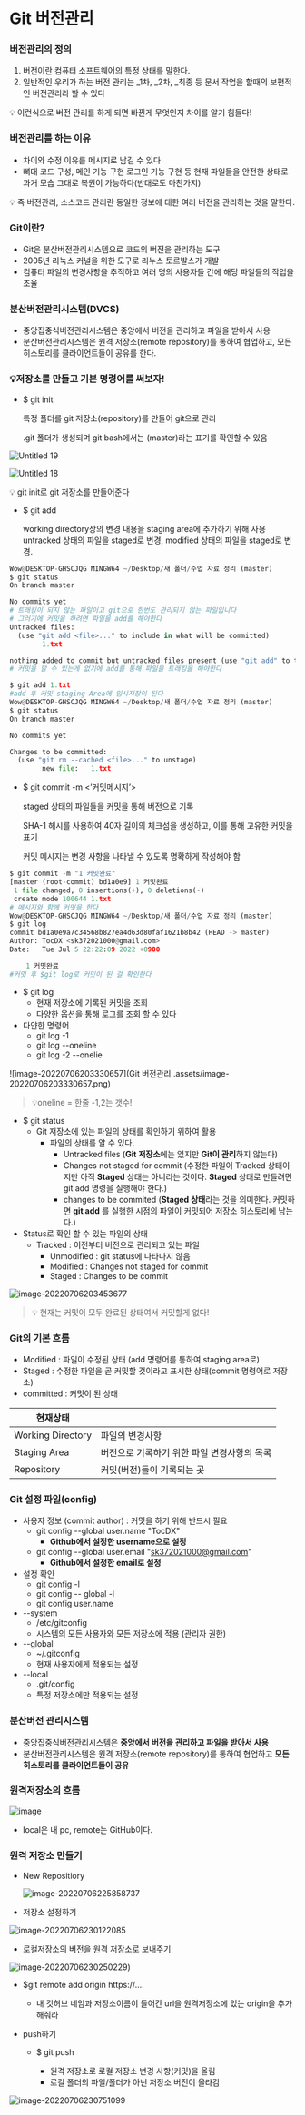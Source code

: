 # Git 버전관리

### 버전관리의 정의

1. 버전이란 컴퓨터 소프트웨어의 특정 상태를 말한다.
2. 일반적인 우리가 하는 버전 관리는 _1차, _2차, _최종 등 문서 작업을 할때의 보편적인 
버전관리라 할 수 있다

<aside>
💡 이런식으로 버전 관리를 하게 되면 바뀐게 무엇인지 차이를 알기 힘들다!

</aside>

### 버전관리를 하는 이유

- 차이와 수정 이유를 메시지로 남길 수 있다
- 뼈대 코드 구성, 메인 기능 구현 로그인 기능 구현 등
현재 파일들을 안전한 상태로 과거 모습 그대로 복원이 가능하다(반대로도 마찬가지)

<aside>
💡 즉 버전관리, 소스코드 관리란 동일한 정보에 대한 여러 버전을 관리하는 것을 말한다.

</aside>

### Git이란?

- Git은 분산버전관리시스템으로 코드의 버전을 관리하는 도구
- 2005년 리눅스 커널을 위한 도구로 리누스 토르발스가 개발
- 컴퓨터 파일의 변경사항을 추적하고 여러 명의 사용자들 간에 해당 파일들의 작업을 조율

### 분산버전관리시스템(DVCS)

- 중앙집중식버전관리시스템은 중앙에서 버전을 관리하고 파일을 받아서 사용
- 분산버전관리시스템은 원격 저장소(remote repository)를 통하여 협업하고,
모든 히스토리를 클라이언트들이 공유를 한다.

### 💡저장소를 만들고 기본 명령어를 써보자!

- $ git init
  
    특정 폴더를 git 저장소(repository)를 만들어 git으로 관리
    
    .git 폴더가 생성되며 git bash에서는 (master)라는 표기를 확인할 수 있음
    

![Untitled 19](./Git%20%EB%B2%84%EC%A0%84%EA%B4%80%EB%A6%AC%20.assets/Untitled%2018.png)

![Untitled 18](./Git%20%EB%B2%84%EC%A0%84%EA%B4%80%EB%A6%AC%20.assets/Untitled%2019.png)

<aside>
💡 git init로 git 저장소를 만들어준다
</aside>

- $ git add<file>
  
    working directory상의 변경 내용을 staging area에 추가하기 위해 사용
    untracked 상태의 파일을 staged로 변경,
    modified 상태의 파일을 staged로 변경.
    

```python
Wow@DESKTOP-GHSCJQG MINGW64 ~/Desktop/새 폴더/수업 자료 정리 (master)
$ git status
On branch master

No commits yet  
# 트래킹이 되지 않는 파일이고 git으로 한번도 관리되지 않는 파일입니다
# 그러기에 커밋을 하려면 파일을 add를 해야한다
Untracked files:
  (use "git add <file>..." to include in what will be committed)
        1.txt

nothing added to commit but untracked files present (use "git add" to track)
# 커밋을 할 수 있는게 없기에 add를 통해 파일을 트래킹을 해야한다

$ git add 1.txt
#add 후 커밋 staging Area에 임시저장이 된다
Wow@DESKTOP-GHSCJQG MINGW64 ~/Desktop/새 폴더/수업 자료 정리 (master)        
$ git status
On branch master

No commits yet

Changes to be committed:
  (use "git rm --cached <file>..." to unstage)
        new file:   1.txt
```

- $ git commit -m <’커밋메시지’>
  
    staged 상태의 파일들을 커밋을 통해 버전으로 기록
    
    SHA-1 해시를 사용하여 40자 길이의 체크섬을 생성하고, 이를 통해 고유한 커밋을 표기
    
    커밋 메시지는 변경 사항을 나타낼 수 있도록 명확하게 작성해야 함
    

```python
$ git commit -m "1 커밋완료"
[master (root-commit) bd1a0e9] 1 커밋완료
 1 file changed, 0 insertions(+), 0 deletions(-)
 create mode 100644 1.txt
# 메시지와 함께 커밋을 한다
Wow@DESKTOP-GHSCJQG MINGW64 ~/Desktop/새 폴더/수업 자료 정리 (master)
$ git log
commit bd1a0e9a7c34568b827ea4d63d80faf1621b8b42 (HEAD -> master)
Author: TocDX <sk372021000@gmail.com>
Date:   Tue Jul 5 22:22:09 2022 +0900

    1 커밋완료
#커밋 후 $git log로 커밋이 된 걸 확인한다 
```

- $ git log 
  - 현재 저장소에 기록된 커밋을 조회
  - 다양한 옵션을 통해 로그를 조회 할 수 있다
- 다얀한 명령어
  - git log -1
  - git log --oneline
  - git log -2 --onelie

![image-20220706203330657](Git 버전관리 .assets/image-20220706203330657.png)

> 💡oneline = 한줄 -1,2는 갯수!

- $ git status 
  - Git 저장소에 있는 파일의 상태를 확인하기 위하여 활용
    - 파일의 상태를 알 수 있다.
      - Untracked files (**Git 저장소**에는 있지만 **Git이 관리**하지 않는다)
      - Changes not staged for commit (수정한 파일이 Tracked 상태이지만 아직 **Staged** 상태는 아니라는 것이다. **Staged** 상태로 만들려면 git add 명령을 실행해야 한다.)
      - changes to be commited (**Staged 상태**라는 것을 의미한다. 커밋하면 **git add** 를 실행한 시점의  파일이 커밋되어 저장소 히스토리에 남는다.)
- Status로 확인 할 수 있는 파일의 상태
  - Tracked : 이전부터 버전으로 관리되고 있는 파일
    - Unmodified : git status에 나타나지 않음
    - Modified : Changes not staged for commit
    - Staged : Changes to be commit

![image-20220706203453677](./Git%20%EB%B2%84%EC%A0%84%EA%B4%80%EB%A6%AC%20.assets/image-20220706203453677.png)

> 💡 현재는 커밋이 모두 완료된 상태여서 커밋할게 없다!

### Git의 기본 흐름

- Modified : 파일이 수정된 상태 (add 명령어를 통하여 staging area로)
- Staged : 수정한 파일을 곧 커밋할 것이라고 표시한 상태(commit 명령어로 저장소)
- committed : 커밋이 된 상태

| 현재상태          |                                             |
| ----------------- | ------------------------------------------- |
| Working Directory | 파일의 변경사항                             |
| Staging Area      | 버전으로 기록하기 위한 파일 변경사항의 목록 |
| Repository        | 커밋(버전)들이 기록되는 곳                  |

### Git 설정 파일(config)

- 사용자 정보 (commit author) : 커밋을 하기 위해 반드시 필요
  - git config --global user.name "TocDX"
    - **Github에서 설정한 username으로 설정**
  - git config --global user.email "sk372021000@gmail.com"
    - **Github에서 설정한 email로 설정**
- 설정 확인
  - git config -l
  - git config -- global -l
  - git config user.name
- --system
  - /etc/gitconfig
  - 시스템의 모든 사용자와 모든 저장소에 적용 (관리자 권한)
- --global
  - ~/.gitconfig
  - 현재 사용자에게  적용되는 설정
- --local
  - .git/config
  - 특정 저장소에만 적용되는 설정



### 분산버전 관리시스템

- 중앙집중식버전관리시스템은 **중앙에서 버전을 관리하고 파일을 받아서 사용**
- 분산버전관리시스템은 원격 저장소(remote repository)를 통하여 협업하고 
  **모든 히스토리를 클라이언트들이 공유**



### 원격저장소의 흐름



![image](./Git%20%EB%B2%84%EC%A0%84%EA%B4%80%EB%A6%AC%20.assets/image.png)

- local은 내 pc, remote는 GitHub이다.



### 원격 저장소 만들기

- New Repositiory

  ![image-20220706225858737](./Git%20%EB%B2%84%EC%A0%84%EA%B4%80%EB%A6%AC%20.assets/image-20220706225858737.png)

- 저장소 설정하기

![image-20220706230122085](./Git%20%EB%B2%84%EC%A0%84%EA%B4%80%EB%A6%AC%20.assets/image-20220706230122085.png)



- 로컬저장소의 버전을 원격 저장소로 보내주기

![image-20220706230250229](./Git%20%EB%B2%84%EC%A0%84%EA%B4%80%EB%A6%AC%20.assets/image-20220706230250229.png))

- $git remote add origin https://....
  - 내 깃허브 네임과 저장소이름이 들어간 url을 원격저장소에 있는 origin을 추가해줘라

- push하기
  - $ git push <TocDX> <Master>
    - 원격 저장소로 로컬 저장소 변경 사항(커밋)을 올림
    - 로컬 폴더의 파일/폴더가 아닌 저장소 버전이 올라감

![image-20220706230751099](./Git%20%EB%B2%84%EC%A0%84%EA%B4%80%EB%A6%AC%20.assets/image-20220706230751099.png)